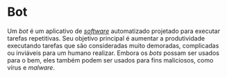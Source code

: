 # Bot

Um _bot_ é um aplicativo de [_software_](Software.md) automatizado projetado para executar tarefas repetitivas. Seu objetivo principal é aumentar a produtividade executando tarefas que são consideradas muito demoradas, complicadas ou inviáveis para um humano realizar. Embora os _bots_ possam ser usados para o bem, eles também podem ser usados para fins maliciosos, como vírus e _malware_.

